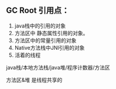 ## GC Root 引用点：
1. java栈中的引用的对象
2. 方法区中 静态属性引用的对象。
3. 方法区中的常量引用的对象
4. Native方法栈中JNI引用的对象
5. 活着的线程


java栈/本地方法栈/java堆/程序计数器/方法区

方法区&堆 是线程共享的
